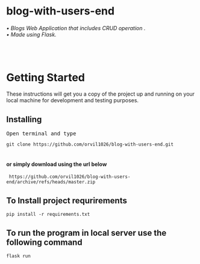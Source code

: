 # blog-with-users-end

<h6>• Blogs Web Application that includes CRUD operation .<br>
• Made using Flask.<br>
</h6><br>

<h1>Getting Started</h1>
<p>These instructions will get you a copy of the project up and running on your local machine for development and testing purposes.</p>



<h2>Installing</h2>
<pre>Open terminal and type</pre>
<code>git clone https://github.com/orvil1026/blog-with-users-end.git </code><br><br>

<h4>or simply download using the url below</h4>
<code> https://github.com/orvil1026/blog-with-users-end/archive/refs/heads/master.zip </code><br>


<h2>To Install project requrirements </h2>
<code>pip install -r requirements.txt</code>

<h2> To run the program in local server use the following command </h2>
<code>flask run</code>



